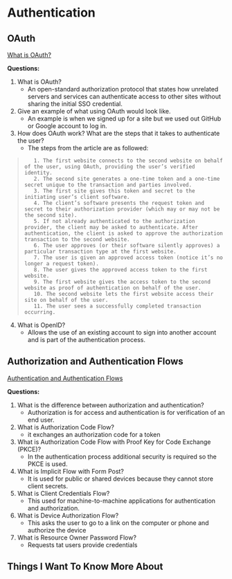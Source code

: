 # Authentication

## OAuth

[What is OAuth?](https://www.csoonline.com/article/3216404/what-is-oauth-how-the-open-authorization-framework-works.html)

**Questions:**

1. What is OAuth?
    * An open-standard authorization protocol that states how unrelated servers and services can authenticate access to other sites without sharing the initial SSO credential.
2. Give an example of what using OAuth would look like.
    * An example is when we signed up for a site but we used out GitHub or Google account to log in.
3. How does OAuth work? What are the steps that it takes to authenticate the user?
    * The steps from the article are as followed:

>        1. The first website connects to the second website on behalf of the user, using OAuth, providing the user’s verified identity.
>        2. The second site generates a one-time token and a one-time secret unique to the transaction and parties involved.
>        3. The first site gives this token and secret to the initiating user’s client software.
>        4. The client’s software presents the request token and secret to their authorization provider (which may or may not be the second site).
>        5. If not already authenticated to the authorization provider, the client may be asked to authenticate. After authentication, the client is asked to approve the authorization transaction to the second website.
>        6. The user approves (or their software silently approves) a particular transaction type at the first website.
>        7. The user is given an approved access token (notice it’s no longer a request token).
>        8. The user gives the approved access token to the first website.
>        9. The first website gives the access token to the second website as proof of authentication on behalf of the user.
>        10. The second website lets the first website access their site on behalf of the user.
>        11. The user sees a successfully completed transaction occurring.

4. What is OpenID?
    * Allows the use of an existing account to sign into another account and is part of the authentication process.

## Authorization and Authentication Flows

[Authentication and Authentication Flows](https://auth0.com/docs/get-started/authentication-and-authorization-flow)

**Questions:**

1. What is the difference between authorization and authentication?
    * Authorization is for access and authentication is for verification of an end user.
2. What is Authorization Code Flow?
    * it exchanges an authorization code for a token
3. What is Authorization Code Flow with Proof Key for Code Exchange (PKCE)?
    * In the authentication process additional security is required so the PKCE is used.
4. What is Implicit Flow with Form Post?
    * It is used for public or shared devices because they cannot store client secrets.
5. What is Client Credentials Flow?
    * This used for machine-to-machine applications for authentication and authorization.
6. What is Device Authorization Flow?
    * This asks the user  to go to a link on the computer or phone and authorize the device
7. What is Resource Owner Password Flow?
    * Requests tat users provide credentials


## Things I Want To Know More About
